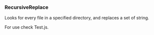### RecursiveReplace

Looks for every file in a specified directory, and replaces a set of string.

For use check Test.js.
